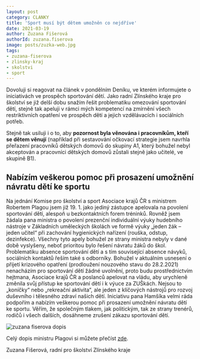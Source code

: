 ```yaml
---
layout: post
category: CLANKY
title: 'Sport musí být dětem umožněn co nejdříve'
date: 2021-03-19
author: Zuzana Fišerová
authorId: zuzana.fiserova
image: posts/zuzka-web.jpg
tags: 
- zuzana-fiserova
- zlinsky-kraj
- skolstvi
- sport
---
```


Dovoluji si reagovat na článek v pondělním Deníku, ve kterém informujete o iniciativách ve prospěch sportování dětí. Jako radní Zlínského kraje pro školství se již delší dobu snažím řešit problematiku omezování sportování dětí, stejně tak apeluji v rámci mých kompetencí na zmírnění všech restriktivních opatření ve prospěch dětí a jejich vzdělávacích i sociálních potřeb. 

Stejně tak usiluji i o to, aby **pozornost byla věnována i pracovníkům, kteří se dětem věnují** (například při sestavování očkovací strategie jsem navrhla přeřazení pracovníků dětských domovů do skupiny A1, který bohužel nebyl akceptován a pracovníci dětských domovů zůstali stejně jako učitelé, ve skupině B1).

## Nabízím veškerou pomoc při prosazení umožnění návratu dětí ke sportu
Na jednání Komise pro školství a sport Asociace krajů ČR s  ministrem Robertem Plagou jsem již 19. 1. jako jediný zástupce apelovala na povolení sportování dětí, alespoň u bezkontaktních forem tréninků. Rovněž jsem žádala pana ministra o povolení prezenční individuální výuky hudebního nástroje v Základních uměleckých školách ve formě výuky „jeden žák – jeden učitel“ při zachování hygienických nařízení (rouška, odstup, dezinfekce). Všechny tyto apely bohužel ze strany ministra nebyly v dané době vyslyšeny, neboť prioritou bylo řešení návratu žáků do škol. Problematiku absence sportování dětí a s tím související absence návyků, sociálních kontaktů řeším také s odborníky.  Bohužel v aktuálním  usnesení o  přijetí krizového opatření (prodloužení nouzového stavu do 28.2.2021) nenacházím pro sportování dětí žádné uvolnění, proto budu prostřednictvím hejtmana, Asociace krajů ČR a poslanců  apelovat na vládu, aby urychleně změnila svůj přístup ke sportování dětí i k výuce za ZUŠkách. Nejsou to  „koníčky“ nebo „rekreační aktivita“, ale jeden z klíčových nástrojů pro rozvoj duševního i tělesného zdraví našich dětí. 
Iniciativu pana Hamšíka velmi ráda podpořím a nabízím veškerou pomoc při prosazení umožnění návratu dětí ke sportu. Věřím, že společným tlakem, jak politickým, tak ze strany trenérů, rodičů i všech dalších, dosáhneme zrušení zákazu sportování dětí. 

![zuzana fiserova dopis](posts/zuzka-dopis-plagovi.jpg)

Celý dopis ministru Plagovi si můžete přečíst [zde](posts/dopis-plaga.pdf).

Zuzana Fišerová, radní pro školství Zlínského kraje
